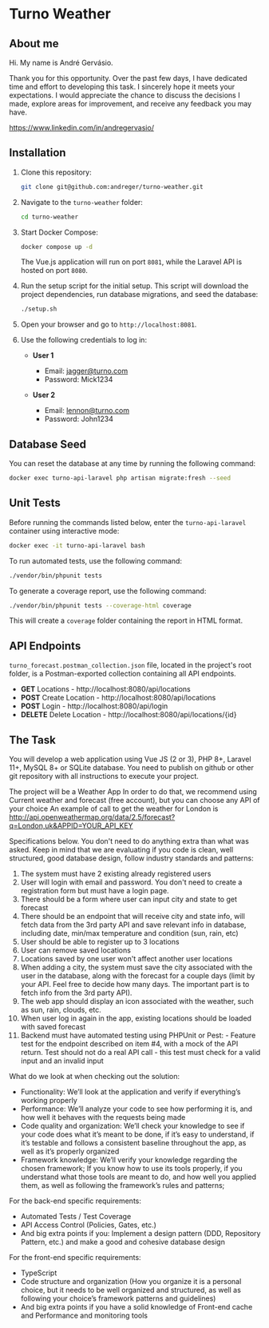 # Turno Weather

## About me
Hi. My name is André Gervásio.

Thank you for this opportunity. Over the past few days, I have dedicated time and effort to developing this task. I sincerely hope it meets your expectations. I would appreciate the chance to discuss the decisions I made, explore areas for improvement, and receive any feedback you may have.

https://www.linkedin.com/in/andregervasio/

## Installation

1. Clone this repository:
    ```bash
    git clone git@github.com:andreger/turno-weather.git
    ```

2. Navigate to the `turno-weather` folder:
    ```bash
    cd turno-weather
    ```

3. Start Docker Compose:
    ```bash
    docker compose up -d
    ```
    The Vue.js application will run on port `8081`, while the Laravel API is hosted on port `8080`.

4. Run the setup script for the initial setup. This script will download the project dependencies, run database migrations, and seed the database:
    ```bash
    ./setup.sh
    ```

5. Open your browser and go to `http://localhost:8081`.

6. Use the following credentials to log in:

    - **User 1**
      - Email: jagger@turno.com
      - Password: Mick1234

    - **User 2**
      - Email: lennon@turno.com
      - Password: John1234

## Database Seed

You can reset the database at any time by running the following command:
```bash
docker exec turno-api-laravel php artisan migrate:fresh --seed
```

## Unit Tests

Before running the commands listed below, enter the `turno-api-laravel` container using interactive mode:

```bash
docker exec -it turno-api-laravel bash
```

To run automated tests, use the following command:

```bash
./vendor/bin/phpunit tests
```

To generate a coverage report, use the following command:

```bash
./vendor/bin/phpunit tests --coverage-html coverage
```

This will create a `coverage` folder containing the report in HTML format.

## API Endpoints

`turno_forecast.postman_collection.json` file, located in the project's root folder, is a Postman-exported collection containing all API endpoints.

- **GET** Locations - http://localhost:8080/api/locations
- **POST** Create Location - http://localhost:8080/api/locations
- **POST** Login - http://localhost:8080/api/login
- **DELETE** Delete Location - http://localhost:8080/api/locations/{id}


## The Task 

You will develop a web application using Vue JS (2 or 3), PHP 8+, Laravel 11+, MySQL 8+ or SQLite database. You need to publish on github or other git repository with all instructions to execute your project.

The project will be a Weather App In order to do that, we recommend using Current weather and forecast  (free account), but you can choose any API of your choice An example of call to get the weather for London is http://api.openweathermap.org/data/2.5/forecast?q=London,uk&APPID=YOUR_API_KEY

Specifications below. You don't need to do anything extra than what was asked. Keep in mind that we are evaluating if you code is clean, well structured, good database design, follow industry standards and patterns:

1. The system must have 2 existing already registered users 
2. User will login with email and password. You don't need to create a registration form but must have a login page. 
3. There should be a form where user can input city and state to get forecast 
4. There should be an endpoint that will receive city and state info, will fetch data from the 3rd party API and save relevant info in database, including date, min/max temperature and condition (sun, rain, etc) 
5. User should be able to register up to 3 locations 
6. User can remove saved locations 
7. Locations saved by one user won't affect another user locations 
8. When adding a city, the system must save the city associated with the user in the database, along with the forecast for a couple days (limit by your API. Feel free to decide how many days. The important part is to fetch info from the 3rd party API). 
9. The web app should display an icon associated with the weather, such as sun, rain, clouds, etc. 
10. When user log in again in the app, existing locations should be loaded with saved forecast 
11. Backend must have automated testing using PHPUnit or Pest: - Feature test for the endpoint described on item #4, with a mock of the API return. Test should not do a real API call - this test must check for a valid input and an invalid input

What do we look at when checking out the solution:

- Functionality: We’ll look at the application and verify if everything’s working properly
- Performance: We’ll analyze your code to see how performing it is, and how well it behaves with the requests being made
- Code quality and organization: We’ll check your knowledge to see if your code does what it’s meant to be done, if it’s easy to understand, if it’s testable and follows a consistent baseline throughout the app, as well as it’s properly organized
- Framework knowledge: We’ll verify your knowledge regarding the chosen framework; If you know how to use its tools properly, if you understand what those tools are meant to do, and how well you applied them, as well as following the framework’s rules and patterns;

For the back-end specific requirements:
- Automated Tests / Test Coverage
- API Access Control (Policies, Gates, etc.)
- And big extra points if you: Implement a design pattern (DDD, Repository Pattern, etc.) and make a good and cohesive database design

For the front-end specific requirements:
- TypeScript
- Code structure and organization (How you organize it is a personal choice, but it needs to be well organized and structured, as well as following your choice’s framework patterns and guidelines)
- And big extra points if you have a solid knowledge of Front-end cache and Performance and monitoring tools